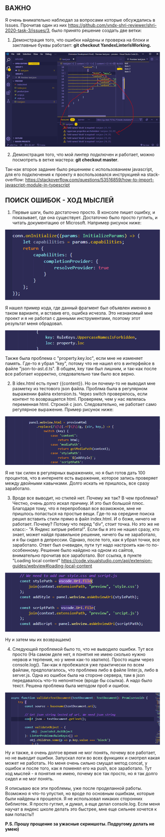 
## ВАЖНО
Я очень внимательно наблюдал за вопросами которые обсуждались в Issues. Прочитав один из них https://github.com/yndx-shri-reviewer/shri-2020-task-3/issues/3, было принято решение создать две ветки:
1. Демонстрация того, что ошибки найдены и проверка на блоки и закглавные буквы работает: **git checkout YandexLinterIsWorking.**

![скриншот интерфейса](./srinshots/yandlinter.png)

2. Демонстрация того, что мой линтер подключен и работает, можно посмотреть в ветке мастера: **git checkout master**.

Так-как второе задание было решением с использованием javascript, для его подключения к проекту я воспользовался инструкцией на stack-overflow:
https://stackoverflow.com/questions/53516859/how-to-import-javascript-module-in-typescript

## ПОИСК ОШИБОК - ХОД МЫСЛЕЙ

1. Первые шаги, было достаточно просто. В консоле пишет ошибку, и показывает, где она существует. Достаточно было просто гуглить, и читать документацию от Microsoft.
Например рисунок ниже:

![скриншот интерфейса](./srinshots/first.png)

Я нашел пример кода, где данный фрагмент был объявлен именно в таком варианте, и вставив его, ошибка исчезла. Это незнакомый мне проект и я не работал с данными инструментами, поэтому этот результат меня обрадовал.

![скриншот интерфейса](./srinshots/first2.png)

Также была проблема с "property.key.loc", если мне не изменяет память. Где-то я убрал "key", потому что не нашел его в интерфейсе в файле "json-to-ast.d.ts". В общем, key там был лишним, и так-как после все работает корректно, следовательно там было все верно.

2. В idex.html есть пункт {{content}}. Но он почему-то не выводил мне разметку из тестового json файла. Проблма была в регулярном выражении файла extension.ts. Через switch проверялось, если контент то возвращается html. Проверяем, чем у нас являлась переменная html. Строкой с json. Следовательно, не работает само регулярное выражение.  Пример рисунок ниже:

![скриншот интерфейса](./srinshots/second.png)

Я не так силен в регулярных выражениях, но я был готов дать 100 процентов, что в интернете есть выражение, которое запись проверяет между двойными кавычками. Долго искать не пришлось, все сразу заработало.


3. Вроде все выводит, но стилей нет. Почему же так? В чем проблема? Честно, очень долго искал причину. И это был большой плюс. Благодаря тому, что я перепробовал все возможное, мне не пришлось попасться на простые вещи. Где-то на середине поиска решил вставить стили прямо в файл index.html. И о боже, ничего не работает. Почему? Потому что перед "div", стоит точка. Но это же не класс:-  "А Яндекс хитрые ребята!". Если бы я это не нашел сразу, кто знает, может найдя правильное решение, ничего бы не заработало, и я бы сидел в депрессии. Однако, после того, как я убрал точки, все заработало. Ответ был очевиден, пути тут надо настроить как-то по-особенному.
Решение было найдено на одном из сайтов, внимательно прочитав все заработало. 
Вот ссылка, в пункте "Loading local content"
https://code.visualstudio.com/api/extension-guides/webview#loading-local-content


![скриншот интерфейса](./srinshots/third.png)

Ну и затем мы их возвращаем)


4. Следующей проблемой было то, что не выводило ошибки. Тут все просто (На самом деле нет, я понятия не имею сколько нужно нервов и терпения, но у меня как-то хватило). Просто ищем через console.log().  Так-как я пробежался уже практически по всем файлам, предполагалось, что проблема либо в файле linter.js, либо в server.js. Одна из ошибок была на стороне сервера, там в json передавалось что-то непонятное (вроде бы ссылка). А надо было текст. Решена проблема была методом проб и ошибок.

![скриншот интерфейса](./srinshots/fourth.png)

Ну и также, я очень долгое время не мог понять, почему все работает, но не выводит ошибки. Запускал логи во всех функциях и смотрел какая может не работать. Но меня очень сильно смущал метод concat, у ошибок и после того, как я поменял его на push, все заработало. Тут ход мыслей - я понятия не имею, почему все так просто, но я так долго сидел и не мог понять.

Я описываю все эти проблемы, уже после проделанной работы. Возможно я что-то упустил, но вроде по основным ошибкам, которые были найдены я прошелся. Я не использовал никаких сторонних библиотек. Я просто гуглил, и думал, а еще делал console.log. Если меня научат в яндекс школе делать это быстрее, мне еще сильнее хочется к вам попасть!!

**P.S. Прошу прощение за ужасные скриншоты. Подругому делать не умею)**